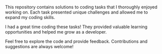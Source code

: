 This repository contains solutions to coding tasks that I thoroughly enjoyed working on. Each task presented unique challenges and allowed me to expand my coding skills.

I had a great time coding these tasks! They provided valuable learning opportunities and helped me grow as a developer.

Feel free to explore the code and provide feedback. Contributions and suggestions are always welcome!
